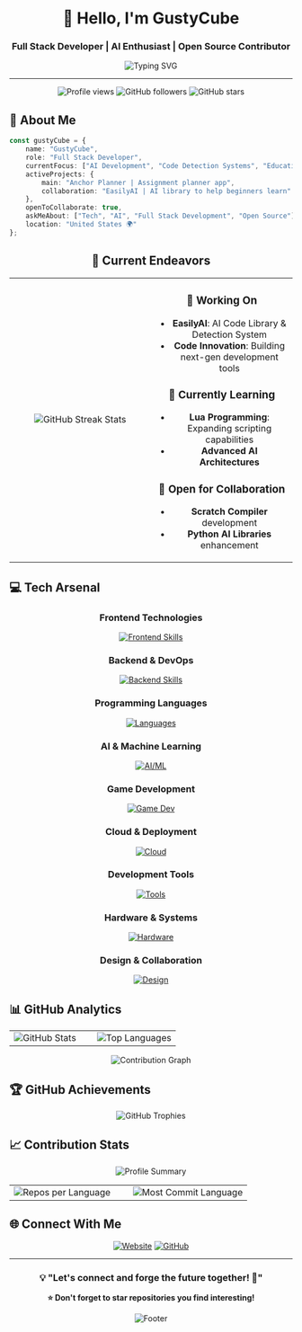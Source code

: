 <div align="center">
  
# 👋 Hello, I'm GustyCube

### Full Stack Developer | AI Enthusiast | Open Source Contributor

<img src="https://readme-typing-svg.herokuapp.com?font=Fira+Code&pause=1000&color=00D4FF&center=true&vCenter=true&width=600&lines=Full+Stack+Developer;AI+%26+Machine+Learning+Enthusiast;Open+Source+Contributor;Always+Learning+New+Technologies;Absolute+Nerd;Fast-Learning+Problem+Solver;Builder+of+Nerdy+but+Useful+Tools;Open+Source+is+Oxygen;Full-Time+Developer%2C+Part-Time+Superhero;Inventor+of+Random+Late-Night+Projects;AI+%2B+Human+%3D+%F0%9F%92%A1;Exploring+Neural+Networks+%26+Nerd+Networks;Dreaming+in+TypeScript;Solving+Problems+One+Commit+at+a+Time;Your+friendly+neighborhood+coder;Why+are+you+still+reading+this%3F;Seriously%2C+find+something+to+do%21;...Still+here%3F+Okay%2C+fine.+One+more+build." alt="Typing SVG" />

---

<img src="https://komarev.com/ghpvc/?username=GustyCube&label=Profile%20Views&color=0e75b6&style=flat" alt="Profile views" />
<img src="https://img.shields.io/github/followers/GustyCube?label=Followers&style=social" alt="GitHub followers" />
<img src="https://img.shields.io/github/stars/GustyCube?label=Stars&style=social" alt="GitHub stars" />

</div>

## 🚀 About Me

```typescript
const gustyCube = {
    name: "GustyCube",
    role: "Full Stack Developer",
    currentFocus: ["AI Development", "Code Detection Systems", "Educational Tools"],
    activeProjects: {
        main: "Anchor Planner | Assignment planner app",
        collaboration: "EasilyAI | AI library to help beginners learn"
    },
    openToCollaborate: true,
    askMeAbout: ["Tech", "AI", "Full Stack Development", "Open Source"],
    location: "United States 🌍"
};
```

<div align="center">

## 🎯 Current Endeavors

<table>
<tr>
<td align="center" width="50%">
<img src="https://github-readme-streak-stats-eight.vercel.app/?user=GustyCube&theme=tokyonight&hide_border=true" alt="GitHub Streak Stats" />
</td>
<td align="center" width="50%">

### 🔭 Working On
- **EasilyAI**: AI Code Library & Detection System
- **Code Innovation**: Building next-gen development tools

### 🌱 Currently Learning
- **Lua Programming**: Expanding scripting capabilities
- **Advanced AI Architectures**

### 👯 Open for Collaboration
- **Scratch Compiler** development
- **Python AI Libraries** enhancement

</td>
</tr>
</table>

</div>

## 💻 Tech Arsenal

<div align="center">

### Frontend Technologies
[![Frontend Skills](https://skillicons.dev/icons?i=js,ts,html,css,svelte,react,bootstrap,tailwind,md,nextjs)](https://skillicons.dev)

### Backend & DevOps
[![Backend Skills](https://skillicons.dev/icons?i=py,nodejs,express,php,mysql,mongodb,docker,nginx,go,lua,prisma)](https://skillicons.dev)

### Programming Languages
[![Languages](https://skillicons.dev/icons?i=python,java,swift,bash,powershell)](https://skillicons.dev)

### AI & Machine Learning
[![AI/ML](https://skillicons.dev/icons?i=tensorflow,pytorch)](https://skillicons.dev)

### Game Development
[![Game Dev](https://skillicons.dev/icons?i=godot,unity,robloxstudio)](https://skillicons.dev)

### Cloud & Deployment
[![Cloud](https://skillicons.dev/icons?i=vercel,netlify,cloudflare,firebase,gcp)](https://skillicons.dev)

### Development Tools
[![Tools](https://skillicons.dev/icons?i=vscode,webstorm,idea,pycharm,postman,git,github,gitlab,yarn,npm,bun,maven,gradle,pnpm)](https://skillicons.dev)

### Hardware & Systems
[![Hardware](https://skillicons.dev/icons?i=arduino,raspberrypi,linux,ubuntu,windows,apple)](https://skillicons.dev)

### Design & Collaboration
[![Design](https://skillicons.dev/icons?i=figma,notion,discord,md)](https://skillicons.dev)

</div>

## 📊 GitHub Analytics

<div align="center">
<table>
<tr>
<td width="50%">
<img src="https://github-readme-stats.vercel.app/api?username=GustyCube&show_icons=true&theme=tokyonight&hide_border=true&count_private=true" alt="GitHub Stats" />
</td>
<td width="50%">
<img src="https://github-readme-stats.vercel.app/api/top-langs/?username=GustyCube&layout=compact&theme=tokyonight&hide_border=true&langs_count=8" alt="Top Languages" />
</td>
</tr>
</table>

<img src="https://github-readme-activity-graph.vercel.app/graph?username=GustyCube&theme=tokyo-night&hide_border=true&area=true" alt="Contribution Graph" />

</div>

## 🏆 GitHub Achievements

<div align="center">
<img src="https://github-profile-trophy.vercel.app/?username=GustyCube&theme=tokyonight&no-frame=true&no-bg=true&row=1&column=7" alt="GitHub Trophies" />
</div>

## 📈 Contribution Stats

<div align="center">
<img src="https://github-profile-summary-cards.vercel.app/api/cards/profile-details?username=GustyCube&theme=tokyonight" alt="Profile Summary" />
</div>

<div align="center">
<table>
<tr>
<td width="50%">
<img src="https://github-profile-summary-cards.vercel.app/api/cards/repos-per-language?username=GustyCube&theme=tokyonight" alt="Repos per Language" />
</td>
<td width="50%">
<img src="https://github-profile-summary-cards.vercel.app/api/cards/most-commit-language?username=GustyCube&theme=tokyonight" alt="Most Commit Language" />
</td>
</tr>
</table>
</div>

## 🌐 Connect With Me

<div align="center">

[![Website](https://img.shields.io/badge/Website-gustycube.com-blue?style=for-the-badge&logo=google-chrome&logoColor=white)](https://gustycube.com)
[![GitHub](https://img.shields.io/badge/GitHub-GustyCube-181717?style=for-the-badge&logo=github&logoColor=white)](https://github.com/GustyCube)

</div>

---

<div align="center">

### 💡 "Let's connect and forge the future together! 🚀"

**⭐ Don't forget to star repositories you find interesting!**

<img src="https://capsule-render.vercel.app/api?type=waving&color=gradient&height=100&section=footer" alt="Footer" />

</div>
